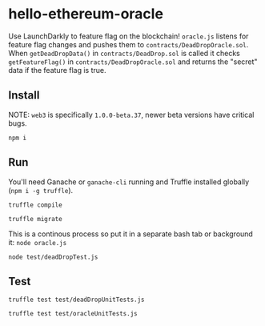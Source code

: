 # hello-ethereum-oracle

Use LaunchDarkly to feature flag on the blockchain! `oracle.js` listens for feature flag changes and pushes them to `contracts/DeadDropOracle.sol`. When `getDeadDropData()` in `contracts/DeadDrop.sol` is called it checks `getFeatureFlag()` in `contracts/DeadDropOracle.sol` and returns the "secret" data if the feature flag is true.

## Install

NOTE: `web3` is specifically `1.0.0-beta.37`, newer beta versions have critical bugs.

`npm i`

## Run

You'll need Ganache or `ganache-cli` running and Truffle installed globally (`npm i -g truffle`).

`truffle compile`

`truffle migrate`

This is a continous process so put it in a separate bash tab or background it: `node oracle.js`

`node test/deadDropTest.js`

## Test

`truffle test test/deadDropUnitTests.js`

`truffle test test/oracleUnitTests.js`